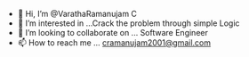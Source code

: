 - 👋 Hi, I’m @VarathaRamanujam C
- 👀 I’m interested in ...Crack the problem through simple Logic
- 💞️ I’m looking to collaborate on ... Software Engineer
- 📫 How to reach me ... cramanujam2001@gmail.com


<!---
VARATHARAMANUJAM/VARATHARAMANUJAM is a ✨ special ✨ repository because its `README.md` (this file) appears on your GitHub profile.
You can click the Preview link to take a look at your changes.
--->

